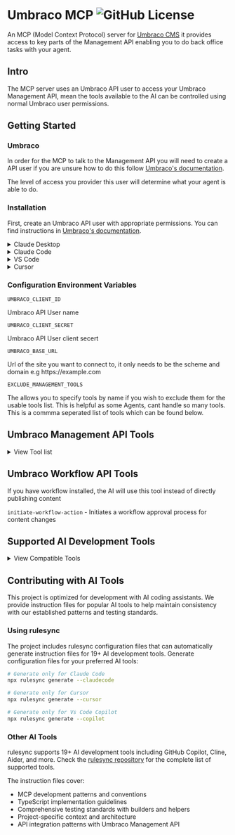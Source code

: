 # Umbraco MCP ![GitHub License](https://img.shields.io/github/license/matthew-wise/umbraco-mcp?style=plastic&link=https%3A%2F%2Fgithub.com%2FMatthew-Wise%2Fumbraco-mcp%3Ftab%3DMIT-1-ov-file%23readme)

An MCP (Model Context Protocol) server for [Umbraco CMS](https://umbraco.com/)
it provides access to key parts of the Management API enabling you to do back office tasks with your agent.

## Intro

The MCP server uses an Umbraco API user to access your Umbraco Management API, mean the tools available to the AI can be controlled using normal Umbraco user permissions.

## Getting Started

### Umbraco

In order for the MCP to talk to the Management API you will need to create a API user
if you are unsure how to do this follow [Umbraco's documentation](https://docs.umbraco.com/umbraco-cms/fundamentals/data/users/api-users).

The level of access you provider this user will determine what your agent is able to do.

### Installation

First, create an Umbraco API user with appropriate permissions. You can find instructions in [Umbraco's documentation](https://docs.umbraco.com/umbraco-cms/fundamentals/data/users/api-users).

<details>
<summary>Claude Desktop</summary>

To get started with using the Umbraco MCP with Claude, first download and install the [Claude.ai desktop app](https://claude.ai/download).  

Start up your Umbraco instance (currently working with version **15.latest**) and create new API user credentials. You can see instructions on how to do that on the [Umbraco docs](https://docs.umbraco.com/umbraco-cms/fundamentals/data/users/api-users).

Once you have this information head back into Claude desktop app and head to Settings > Developer > Edit Config. Open the json file in a text editor of your choice and add the below, replacing the `UMBRACO_CLIENT_ID`, `UMBRACO_CLIENT_SECRET` and `UMBRACO_BASE_URL` with your local connection information. The addition of the `NODE_TLS_REJECT_UNAUTHORIZED` env flag is to allow Claude to connect to the MCP using a self-signed cert.

```
{
  "mcpServers": {
    "umbraco-mcp": {
      "command": "npx",
      "args": ["@umbraco-mcp/umbraco-mcp-cms@alpha"],
      "env": {
        "NODE_TLS_REJECT_UNAUTHORIZED": "0",
        "UMBRACO_CLIENT_ID": "umbraco-back-office-mcp",
        "UMBRACO_CLIENT_SECRET": "1234567890",
        "UMBRACO_BASE_URL": "https://localhost:44391"
      }
    }
  }
}
```

Restart Claude and try it out with a simple prompt such as `Tell me the GUID of the home page document type`. You'll need to allow each one of the tools as the Umbraco MCP starts to work its way through. If you receive a connection error with the Umbraco MCP click the button to open the logs and review the file `mcp-server-umbraco-mcp.log` for extra information on how to fix the issue.  

> [!NOTE]
> You may need to update to a paid version of Claude.ai in order to have a large enough context window to run your prompts.

</details>


<details>
<summary>Claude Code</summary>

Use the Claude Code CLI to add the Umbraco MCP server:

```bash
claude mcp add umbraco-mcp npx @umbraco-mcp/umbraco-mcp-cms@alpha
```

Or configure environment variables and scope:
```bash
# Install Claude Code globally (if not already installed)
npm install -g @anthropic-ai/claude-code

# Add with environment variables
claude mcp add umbraco-mcp --scope user -- npx @umbraco-mcp/umbraco-mcp-cms@alpha

# Set environment variables
claude config set UMBRACO_CLIENT_ID="<API user name>"
claude config set UMBRACO_CLIENT_SECRET="<API client secret>"  
claude config set UMBRACO_BASE_URL="https://<domain>"

# Verify installation
claude mcp list
```
</details>

<details>
<summary>VS Code</summary>

#### Click the button to install:
[<img src="https://img.shields.io/badge/VS_Code-VS_Code?style=flat-square&label=Install%20Server&color=0098FF" alt="Install in VS Code">](https://insiders.vscode.dev/redirect?url=vscode%3Amcp%2Finstall%3F%257B%2522name%2522%253A%2522umbraco-mcp%2522%252C%2522command%2522%253A%2522npx%2522%252C%2522args%2522%253A%255B%2522%2540umbraco-mcp%252Fumbraco-mcp-cms%2540alpha%2522%255D%252C%2522env%2522%253A%257B%2522UMBRACO_CLIENT_ID%2522%253A%2522%253CAPI%2520user%2520name%253E%2522%252C%2522UMBRACO_CLIENT_SECRET%2522%253A%2522%253CAPI%2520client%2520secert%253E%2522%252C%2522UMBRACO_BASE_URL%2522%253A%2522https%253A%252F%252F%253Cdomain%253E%2522%252C%2522EXCLUDE_MANAGEMENT_TOOLS%2522%253A%2522%253Ctoolname%253E%252C%253Ctoolname%253E%2522%257D%257D)

**Requirements:** VS Code 1.101+ with GitHub Copilot Chat extension installed.

#### Or install manually:
1. Open VS Code Extensions panel and search for `@mcp`
2. Browse MCP Servers or use Command Palette: `MCP: Add Server`
3. Search for "umbraco-mcp" and click Install
4. Add required environment variables
</details>

<details>
<summary>Cursor</summary>

#### Or install manually:
Go to `Cursor Settings` -> `MCP` -> `Add new MCP Server`. Name it "umbraco-mcp", use `command` type with the command `npx @umbraco-mcp/umbraco-mcp-cms@alpha`. Add environment variables via the settings interface.

#### Or configure via file:
Create `.cursor/mcp.json` in your project directory or `~/.cursor/mcp.json` for global access:

```json
{
  "mcpServers": {
    "umbraco-mcp": {
      "command": "npx", 
      "args": ["@umbraco-mcp/umbraco-mcp-cms@alpha"],
      "env": {
        "UMBRACO_CLIENT_ID": "<API user name>",
        "UMBRACO_CLIENT_SECRET": "<API client secret>",
        "UMBRACO_BASE_URL": "https://<domain>",
        "EXCLUDE_MANAGEMENT_TOOLS": "<toolname>,<toolname>"
      }
    }
  }
}
```
</details>


### Configuration Environment Variables

`UMBRACO_CLIENT_ID`

Umbraco API User name

`UMBRACO_CLIENT_SECRET` 

Umbraco API User client secert

`UMBRACO_BASE_URL`

Url of the site you want to connect to, it only needs to be the scheme and domain e.g https://<nolink/>example.com

`EXCLUDE_MANAGEMENT_TOOLS`

The allows you to specify tools by name if you wish to exclude them for the usable tools list. This is helpful as some Agents, cant handle so many tools. This is a commma seperated list of tools which can be found below.


##  Umbraco Management API Tools
<details>
<summary> View Tool list</summary>
<br>

<details>
<summary>Culture</summary>
<br>

`get-culture` - gets all cultures avaliable to Umbraco  
</details>

<details>
<summary>Data Type</summary>
<br>

`get-data-type-search` - Search for data types  
`get-data-type` - Get a specific data type by ID  
`get-data-type-references` - Get references to a data type  
`is-used-data-type` - Check if a data type is in use  
`get-data-type-root` - Get root level data types  
`get-data-type-children` - Get child data types  
`get-data-type-ancestors` - Get ancestor data types  
`get-all-data-types` - Get all data types  
`delete-data-type` - Delete a data type  
`create-data-type` - Create a new data type  
`update-data-type` - Update an existing data type  
`copy-data-type` - Copy a data type  
`move-data-type` - Move a data type to a different location  
`create-data-type-folder` - Create a folder for organizing data types  
`delete-data-type-folder` - Delete a data type folder  
`get-data-type-folder` - Get information about a data type folder  
`update-data-type-folder` - Update a data type folder details
</details>

<details>
<summary>Dictionary</summary>
<br>

`get-dictionary-search` - Search for dictionary items  
`get-dictionary-by-key` - Get a dictionary item by key  
`create-dictionary` - Create a new dictionary item  
`update-dictionary` - Update a dictionary item  
`delete-dictionary` - Delete a dictionary item  
</details>

<details>
<summary>Document</summary>
<br>

`get-document-by-id` - Get a document by ID  
`get-document-publish` - Get document publish status  
`get-document-configuration` - Get document configuration  
`copy-document` - Copy a document  
`create-document` - Create a new document  
`post-document-public-access` - Set document public access  
`delete-document` - Delete a document  
`delete-document-public-access` - Remove public access from a document  
`get-document-urls` - Get document URLs  
`get-document-domains` - Get document domains  
`get-document-audit-log` - Get document audit log  
`get-document-public-access` - Get document public access settings  
`move-document` - Move a document  
`move-to-recycle-bin` - Move document to recycle bin  
`get-document-notifications` - Get document notifications  
`publish-document` - Publish a document  
`publish-document-with-descendants` - Publish a document and its descendants  
`sort-document` - Sort document order  
`unpublish-document` - Unpublish a document  
`update-document` - Update a document  
`put-document-domains` - Update document domains  
`put-document-notifications` - Update document notifications  
`put-document-public-access` - Update document public access  
`delete-from-recycle-bin` - Delete document from recycle bin  
`empty-recycle-bin` - Empty the recycle bin  
`get-recycle-bin-root` - Get root items in recycle bin  
`get-recycle-bin-children` - Get child items in recycle bin  
`search-document` - Search for documents  
`validate-document` - Validate a document  
`get-document-root` - Get root documents  
`get-document-children` - Get child documents  
`get-document-ancestors` - Get document ancestors
</details>

<details>
<summary>Document Blueprint</summary>
<br>

`get-blueprint` - Get a document blueprint  
`delete-blueprint` - Delete a document blueprint  
`update-blueprint` - Update a document blueprint  
`create-blueprint` - Create a new document blueprint  
`get-blueprint-ancestors` - Get blueprint ancestors  
`get-blueprint-children` - Get blueprint children  
`get-blueprint-root` - Get root blueprints
</details>

<details>
<summary>Document Type</summary>
<br>

`get-document-type` - Get a document type  
`get-document-type-configuration` - Get document type configuration  
`get-document-type-blueprint` - Get document type blueprint  
`get-document-type-by-id-array` - Get document types by IDs  
`get-document-type-available-compositions` - Get available compositions  
`get-document-type-composition-references` - Get composition references  
`update-document-type` - Update a document type  
`copy-document-type` - Copy a document type  
`move-document-type` - Move a document type  
`create-document-type` - Create a new document type  
`delete-document-type` - Delete a document type  
`create-element-type` - Create an element type  
`get-icons` - Get available icons  
`get-document-type-allowed-children` - Get allowed child types  
`get-all-document-types` - Get all document types  
`create-document-type-folder` - Create a folder  
`delete-document-type-folder` - Delete a folder  
`get-document-type-folder` - Get folder info  
`update-document-type-folder` - Update folder details  
`get-document-type-root` - Get root document types  
`get-document-type-ancestors` - Get document type ancestors  
`get-document-type-children` - Get document type children
</details>

<details>
<summary>Language</summary>
<br>

`get-language-items` - Get all languages  
`get-default-language` - Get default language  
`create-language` - Create a new language  
`update-language` - Update a language  
`delete-language` - Delete a language  
`get-language-by-iso-code` - Get language by ISO code
</details>

<details>
<summary>Log Viewer</summary>
<br>

`get-log-viewer-saved-search-by-name` - Get saved search by name  
`get-log-viewer-level-count` - Get log level counts  
`post-log-viewer-saved-search` - Save a log search  
`delete-log-viewer-saved-search-by-name` - Delete saved search  
`get-log-viewer` - Get logs  
`get-log-viewer-level` - Get log levels  
`get-log-viewer-search` - Search logs  
`get-log-viewer-validate-logs` - Validate logs  
`get-log-viewer-message-template` - Get message template
</details>

<details>
<summary>Media</summary>
<br>

`get-media-by-id` - Get media by ID  
`get-media-ancestors` - Get media ancestors  
`get-media-children` - Get media children  
`get-media-root` - Get root media items  
`create-media` - Create new media  
`delete-media` - Delete media  
`update-media` - Update media  
`get-media-configuration` - Get media configuration  
`get-media-urls` - Get media URLs  
`validate-media` - Validate media  
`sort-media` - Sort media items  
`get-media-by-id-array` - Get media by IDs  
`move-media` - Move media  
`get-media-audit-log` - Get media audit log  
`get-media-recycle-bin-root` - Get recycle bin root  
`get-media-recycle-bin-children` - Get recycle bin children  
`empty-recycle-bin` - Empty recycle bin  
`restore-from-recycle-bin` - Restore from recycle bin  
`move-media-to-recycle-bin` - Move to recycle bin  
`delete-from-recycle-bin` - Delete from recycle bin
</details>

<details>
<summary>Media Type</summary>
<br>

`get-media-type-configuration` - Get media type configuration  
`get-media-type-by-id` - Get media type by ID  
`get-media-type-by-ids` - Get media types by IDs  
`get-allowed` - Get allowed media types  
`get-media-type-allowed-at-root` - Get types allowed at root  
`get-media-type-allowed-children` - Get allowed child types  
`get-media-type-composition-references` - Get composition references  
`get-root` - Get root media types  
`get-children` - Get child media types  
`get-ancestors` - Get ancestor media types  
`get-folder` - Get folder information  
`create-folder` - Create a new folder  
`delete-folder` - Delete a folder  
`update-folder` - Update folder details  
`create-media-type` - Create a new media type  
`copy-media-type` - Copy a media type  
`get-media-type-available-compositions` - Get available compositions  
`update-media-type` - Update a media type  
`move-media-type` - Move a media type  
`delete-media-type` - Delete a media type
</details>

<details>
<summary>Member</summary>
<br>

`get-member` - Get member by ID  
`create-member` - Create a new member  
`delete-member` - Delete a member  
`update-member` - Update a member  
`find-member` - Find members
</details>

<details>
<summary>Member Group</summary>
<br>

`get-member-group` - Get member group  
`get-member-group-by-id-array` - Get member groups by IDs  
`create-member-group` - Create a new member group  
`update-member-group` - Update a member group  
`delete-member-group` - Delete a member group  
`get-member-group-root` - Get root member groups
</details>

<details>
<summary>Member Type</summary>
<br>

`get-member-type-by-id` - Get member type by ID  
`create-member-type` - Create a new member type  
`get-member-type-by-id-array` - Get member types by IDs  
`delete-member-type` - Delete a member type  
`update-member-type` - Update a member type  
`copy-member-type` - Copy a member type  
`get-member-type-available-compositions` - Get available compositions  
`get-member-type-composition-references` - Get composition references  
`get-member-type-configuration` - Get member type configuration  
`get-member-type-root` - Get root member types
</details>

<details>
<summary>Property Type</summary>
<br>

`get-property-type` - Get property type by ID  
`get-property-type-all-property-type-groups` - Get all property type groups  
`create-property-type` - Create a new property type  
`update-property-type` - Update a property type  
`delete-property-type` - Delete a property type
</details>

<details>
<summary>Redirect</summary>
<br>

`get-all-redirects` - Get all redirects  
`get-redirect-by-id` - Get redirect by ID  
`delete-redirect` - Delete a redirect  
`get-redirect-status` - Get redirect status  
`update-redirect-status` - Update redirect status
</details>

<details>
<summary>Server</summary>
<br>

`get-server-status` - Get server status  
`get-server-log-file` - Get server log file  
`tour-status` - Get tour status  
`upgrade-status` - Get upgrade status
</details>

<details>
<summary>Template</summary>
<br>

`get-template-search` - Search for templates by name  
`get-template` - Get a template by ID  
`get-templates-by-id-array` - Get templates by IDs  
`create-template` - Create a new template  
`update-template` - Update a template by ID  
`delete-template` - Delete a template by ID  
`execute-template-query` - Execute template queries and return generated LINQ code  
`get-template-query-settings` - Get schema for template queries (document types, properties, operators)  
`get-template-root` - Get root template items  
`get-template-children` - Get child templates or template folders by parent ID  
`get-template-ancestors` - Get ancestors of a template by ID
</details>

<details>
<summary>Temporary File</summary>
<br>

`create-temporary-file` - Create a temporary file  
`get-temporary-file` - Get a temporary file  
`delete-temporary-file` - Delete a temporary file  
`get-temporary-file-configuration` - Get temporary file configuration
</details>

<details>
<summary>User Group</summary>
<br>

`get-user-group` - Get user group  
`get-user-group-by-id-array` - Get user groups by IDs  
`get-user-groups` - Get all user groups  
`get-filter-user-group` - Filter user groups  
`create-user-group` - Create a new user group  
`update-user-group` - Update a user group  
`delete-user-group` - Delete a user group  
`delete-user-groups` - Delete multiple user groups
</details>

<details>
<summary>Webhook</summary>
<br>

`get-webhook-by-id` - Get webhook by ID  
`get-webhook-by-id-array` - Get webhooks by IDs  
`delete-webhook` - Delete a webhook  
`update-webhook` - Update a webhook  
`get-webhook-events` - Get webhook events  
`get-all-webhook-logs` - Get all webhook logs  
`create-webhook` - Create a new webhook
</details>
</details>

## Umbraco Workflow API Tools

If you have workflow installed, the AI will use this tool instead of directly publishing content

`initiate-workflow-action` - Initiates a workflow approval process for content changes

## Supported AI Development Tools
<details>
<summary>View Compatible Tools</summary>
<br>

<details>
<summary>AI Code Editors</summary>
<br>

`VS Code` - Microsoft's Visual Studio Code with GitHub Copilot Chat extension (v1.101+)  
`Cursor` - AI-first code editor built on VS Code with native MCP support  
`Windsurf` - AI-powered development environment with MCP integration  
`Claude Code` - Anthropic's official CLI tool for Claude AI development  
</details>

<details>
<summary>AI Desktop Applications</summary>
<br>

`Claude Desktop` - Anthropic's official desktop application for Claude AI  
`Claude Web` - Web-based Claude interface with MCP server support  
</details>

<details>
<summary>AI Coding Assistants</summary>
<br>

`GitHub Copilot` - Microsoft's AI pair programmer with MCP integration  
`Cline` - AI coding assistant with Model Context Protocol support  
`Aider` - AI pair programming in your terminal with MCP capabilities  
`Roo Coder` - VS Code extension for AI-assisted development  
</details>

<details>
<summary>Command Line Tools</summary>
<br>

`Claude CLI` - Command-line interface for Claude AI with MCP server support  
`MCP Inspector` - Testing and debugging tool for MCP servers  
`FastMCP` - AppStore-like platform for MCP server discovery and installation  
</details>

<details>
<summary>Development Platforms</summary>
<br>

`Composio` - Multi-tool AI development platform with 100+ MCP servers  
`Continue` - Open-source AI code assistant with MCP integration  
`Sourcegraph Cody` - AI coding assistant with context awareness  
</details>

<details>
<summary>Specialized AI Tools</summary>
<br>

`Perplexity` - AI research assistant with MCP server capabilities  
`Sequential Thinking` - AI tool for breaking down complex tasks  
`Context7` - Documentation and context management with MCP support  
`Puppeteer MCP` - Web automation and scraping via MCP  
</details>
</details>

## Contributing with AI Tools

This project is optimized for development with AI coding assistants. We provide instruction files for popular AI tools to help maintain consistency with our established patterns and testing standards.

### Using rulesync

The project includes rulesync configuration files that can automatically generate instruction files for 19+ AI development tools. Generate configuration files for your preferred AI tools:

```bash
# Generate only for Claude Code
npx rulesync generate --claudecode

# Generate only for Cursor
npx rulesync generate --cursor

# Generate only for Vs Code Copilot
npx rulesync generate --copilot
```

### Other AI Tools

rulesync supports 19+ AI development tools including GitHub Copilot, Cline, Aider, and more. Check the [rulesync repository](https://github.com/dyoshikawa/rulesync) for the complete list of supported tools.

The instruction files cover:
- MCP development patterns and conventions
- TypeScript implementation guidelines  
- Comprehensive testing standards with builders and helpers
- Project-specific context and architecture
- API integration patterns with Umbraco Management API  
